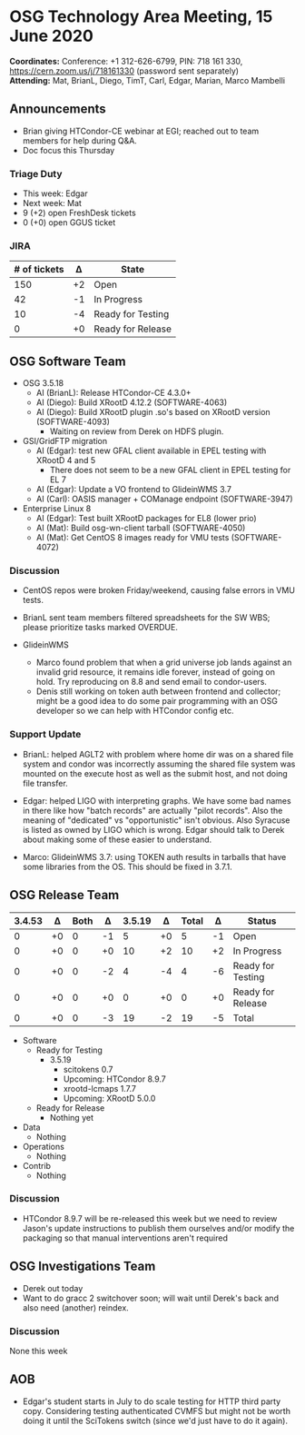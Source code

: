 # OSG Technology Area Meeting, 15 June 2020


**Coordinates:** Conference: +1 312-626-6799, PIN: 718 161 330, <https://cern.zoom.us/j/718161330> (password sent separately)  
**Attending:**   Mat, BrianL, Diego, TimT, Carl, Edgar, Marian,
Marco Mambelli


## Announcements

- Brian giving HTCondor-CE webinar at EGI; reached out to team members for help during Q&A.
- Doc focus this Thursday


### Triage Duty

-   This week: Edgar
-   Next week: Mat
-   9 (+2) open FreshDesk tickets
-   0 (+0) open GGUS ticket


### JIRA

| # of tickets | &Delta; | State             |
|------------ |------- |----------------- |
| 150          | +2      | Open              |
| 42           | -1      | In Progress       |
| 10           | -4      | Ready for Testing |
| 0            | +0      | Ready for Release |


## OSG Software Team

-   OSG 3.5.18  
    -   AI (BrianL): Release HTCondor-CE 4.3.0+
    -   AI (Diego): Build XRootD 4.12.2 (SOFTWARE-4063)
    -   AI (Diego): Build XRootD plugin .so's based on XRootD version (SOFTWARE-4093)
        - Waiting on review from Derek on HDFS plugin.
-   GSI/GridFTP migration  
    -   AI (Edgar): test new GFAL client available in EPEL testing with XRootD 4 and 5
        - There does not seem to be a new GFAL client in EPEL testing for EL 7
    -   AI (Edgar): Update a VO frontend to GlideinWMS 3.7
    -   AI (Carl): OASIS manager + COManage endpoint (SOFTWARE-3947)
-   Enterprise Linux 8  
    -   AI (Edgar): Test built XRootD packages for EL8 (lower prio)
    -   AI (Mat): Build osg-wn-client tarball (SOFTWARE-4050)
    -   AI (Mat): Get CentOS 8 images ready for VMU tests (SOFTWARE-4072)


### Discussion

- CentOS repos were broken Friday/weekend, causing false errors in VMU tests.

- BrianL sent team members filtered spreadsheets for the SW WBS;
  please prioritize tasks marked OVERDUE.

- GlideinWMS
  - Marco found problem that when a grid universe job lands against an invalid grid resource,
    it remains idle forever, instead of going on hold.  Try reproducing on 8.8 and send email to condor-users.
  - Denis still working on token auth between frontend and collector;
    might be a good idea to do some pair programming with an OSG developer so we can help with HTCondor config etc.


### Support Update

- BrianL: helped AGLT2 with problem where home dir was on a shared file system
  and condor was incorrectly assuming the shared file system was mounted on the execute host as well as the submit host,
  and not doing file transfer.

- Edgar: helped LIGO with interpreting graphs.
  We have some bad names in there like how "batch records" are actually "pilot records".
  Also the meaning of "dedicated" vs "opportunistic" isn't obvious.
  Also Syracuse is listed as owned by LIGO which is wrong.
  Edgar should talk to Derek about making some of these easier to understand.

- Marco: GlideinWMS 3.7: using TOKEN auth results in tarballs that have some libraries from the OS.
  This should be fixed in 3.7.1.




## OSG Release Team

| 3.4.53 | &Delta; | Both | &Delta; | 3.5.19 | &Delta; | Total | &Delta; | Status            |
| ------ | ------- | ---- | ------- | ------ | ------- | ----- | ------- | ----------------- |
| 0      | +0      | 0    | -1      | 5      | +0      | 5     | -1      | Open              |
| 0      | +0      | 0    | +0      | 10     | +2      | 10    | +2      | In Progress       |
| 0      | +0      | 0    | -2      | 4      | -4      | 4     | -6      | Ready for Testing |
| 0      | +0      | 0    | +0      | 0      | +0      | 0     | +0      | Ready for Release |
| 0      | +0      | 0    | -3      | 19     | -2      | 19    | -5      | Total             |

-   Software  
    -   Ready for Testing  
        -   3.5.19  
            -   scitokens 0.7
            -   Upcoming: HTCondor 8.9.7
            -   xrootd-lcmaps 1.7.7
            -   Upcoming: XRootD 5.0.0
    -   Ready for Release  
        -   Nothing yet
-   Data  
    -   Nothing
-   Operations  
    -   Nothing
-   Contrib  
    -   Nothing


### Discussion

-   HTCondor 8.9.7 will be re-released this week but we need to review Jason's update instructions to publish them ourselves and/or modify the packaging so that manual interventions aren't required


## OSG Investigations Team

-   Derek out today
-   Want to do gracc 2 switchover soon; will wait until Derek's back and also need (another) reindex.


### Discussion

None this week




## AOB

- Edgar's student starts in July to do scale testing for HTTP third party copy.
  Considering testing authenticated CVMFS but might not be worth doing it until
  the SciTokens switch (since we'd just have to do it again).
